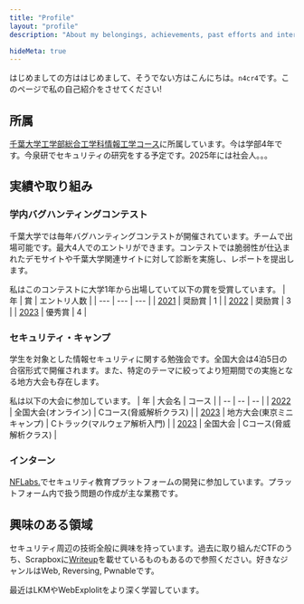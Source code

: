 ```yaml
---
title: "Profile"
layout: "profile"
description: "About my belongings, achievements, past efforts and interests."

hideMeta: true
---
```


はじめましての方ははじめまして、そうでない方はこんにちは。`n4cr4`です。このページで私の自己紹介をさせてください!

## 所属
[千葉大学工学部総合工学科情報工学コース](https://www.tj.chiba-u.jp/ie/)に所属しています。今は学部4年です。今泉研でセキュリティの研究をする予定です。2025年には社会人。。。

## 実績や取り組み
### 学内バグハンティングコンテスト
千葉大学では毎年バグハンティングコンテストが開催されています。チームで出場可能です。最大4人でのエントリができます。コンテストでは脆弱性が仕込まれたデモサイトや千葉大学関連サイトに対して診断を実施し、レポートを提出します。

私はこのコンテストに大学1年から出場していて以下の賞を受賞しています。
| 年 | 賞 | エントリ人数 |
| --- | --- | --- |
| [2021](https://jdp.chiba-u.jp/c-csirt/contest/bughunt2021/index.html) | 奨励賞 | 1 |
| [2022](https://jdp.chiba-u.jp/c-csirt/contest/bughunt2022/index.html) | 奨励賞 | 3 |
| [2023](https://jdp.chiba-u.jp/c-csirt/contest/bughunt2023/index.html) | 優秀賞 | 4 |

### セキュリティ・キャンプ
学生を対象とした情報セキュリティに関する勉強会です。全国大会は4泊5日の合宿形式で開催されます。また、特定のテーマに絞ってより短期間での実施となる地方大会も存在します。

私は以下の大会に参加しています。
| 年 | 大会名 | コース |
| -- | -- | -- |
| [2022](https://www.ipa.go.jp/jinzai/security-camp/2022/zenkoku/about.html) | 全国大会(オンライン) | Cコース(脅威解析クラス) |
| [2023](https://www.security-camp.or.jp/minicamp/tokyo2023.html) | 地方大会(東京ミニキャンプ) | Cトラック(マルウェア解析入門) |
| [2023](https://www.ipa.go.jp/jinzai/security-camp/2023/zenkoku/about.html) | 全国大会 | Cコース(脅威解析クラス) |

### インターン
[NFLabs.](https://nflabs.jp/)でセキュリティ教育プラットフォームの開発に参加しています。プラットフォーム内で扱う問題の作成が主な業務です。

## 興味のある領域
セキュリティ周辺の技術全般に興味を持っています。過去に取り組んだCTFのうち、Scrapboxに[Writeup](https://scrapbox.io/ctfwriteupn4cr4/)を載せているものもあるので参照ください。好きなジャンルはWeb, Reversing, Pwnableです。

最近はLKMやWebExplolitをより深く学習しています。

